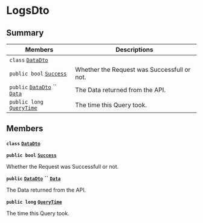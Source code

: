 # LogsDto

## Summary

| Members                                                                                                                                                                                                 | Descriptions                                |
| ------------------------------------------------------------------------------------------------------------------------------------------------------------------------------------------------------- | ------------------------------------------- |
| `class` [`DataDto`](AtomicMarketApiClient--LogsDto--DataDto.md)                                                                                                                                         |                                             |
| `public bool` [`Success`](AtomicMarketApiClient--LogsDto.md#class\_atomic\_market\_api\_client\_1\_1\_logs\_dto\_1a506fb037fbb6bfe8f254c021a2c3cfac)                                                    | Whether the Request was Successfull or not. |
| `public` [`DataDto`](AtomicMarketApiClient--LogsDto--DataDto.md) `` [`Data`](AtomicMarketApiClient--LogsDto.md#class\_atomic\_market\_api\_client\_1\_1\_logs\_dto\_1a6ed89521b3da4f30d2ab82c36d0afd13) | The Data returned from the API.             |
| `public long` [`QueryTime`](AtomicMarketApiClient--LogsDto.md#class\_atomic\_market\_api\_client\_1\_1\_logs\_dto\_1a6cc7a06930fbe1e28eb7eed2599015c9)                                                  | The time this Query took.                   |

## Members

**`class`** [**`DataDto`**](AtomicMarketApiClient--LogsDto--DataDto.md)

**`public bool`** [**`Success`**](AtomicMarketApiClient--LogsDto.md#class\_atomic\_market\_api\_client\_1\_1\_logs\_dto\_1a506fb037fbb6bfe8f254c021a2c3cfac)

Whether the Request was Successfull or not.

**`public`** [**`DataDto`**](AtomicMarketApiClient--LogsDto--DataDto.md) **``** [**`Data`**](AtomicMarketApiClient--LogsDto.md#class\_atomic\_market\_api\_client\_1\_1\_logs\_dto\_1a6ed89521b3da4f30d2ab82c36d0afd13)

The Data returned from the API.

**`public long`** [**`QueryTime`**](AtomicMarketApiClient--LogsDto.md#class\_atomic\_market\_api\_client\_1\_1\_logs\_dto\_1a6cc7a06930fbe1e28eb7eed2599015c9)

The time this Query took.
